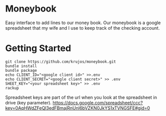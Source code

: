 Moneybook
=========

Easy interface to add lines to our money book. Our moneybook is a google spreadsheet that my wife and I use to keep track of the checking account. 

Getting Started
===============
    git clone https://github.com/krujos/moneybook.git
	bundle install
	bundle package
	echo CLIENT_ID="<google client id>" >>.env
	echo CLIENT_SECRET="<google client secret>" >> .env
	SHEET_KEY="<your spreadsheet key>" >> .env
	rackup

Spreadsheet keys are part of the url when you look at the spreadsheet in drive (key parameter).
	https://docs.google.com/spreadsheet/ccc?key=0AqHWdZFeQl3edFBmajRnUnl6bVZKN0JkYS1xTVNGSFE#gid=0	
